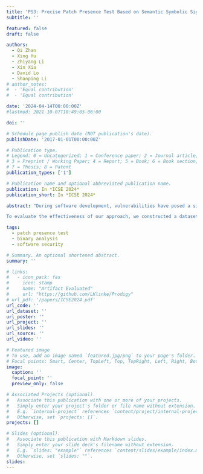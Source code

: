 ```yaml
---
title: 'PS3: Precise Patch Presence Test Based on Semantic Symbolic Signature'
subtitle: ''

featured: false
draft: false

authors:
  - Qi Zhan
  - Xing Hu
  - Zhiyang Li
  - Xin Xia
  - David Lo
  - Shanping Li
# author_notes:
#  - 'Equal contribution'
#  - 'Equal contribution'

date: '2024-04-14T00:00:00Z'
#lastmod: 2021-10-07T18:49:05-06:00

doi: ''

# Schedule page publish date (NOT publication's date).
publishDate: '2017-01-01T00:00:00Z'

# Publication type.
# Legend: 0 = Uncategorized; 1 = Conference paper; 2 = Journal article;
# 3 = Preprint / Working Paper; 4 = Report; 5 = Book; 6 = Book section;
# 7 = Thesis; 8 = Patent
publication_types: ['1']

# Publication name and optional abbreviated publication name.
publication: In *ICSE 2024*
publication_short: In *ICSE 2024*

abstract: "During software development, vulnerabilities have posed a significant threat to users. Applying patches is the most effective way to combat vulnerabilities. In a large scale software system, testing the presence of a security patch in every affected binary is crucial to ensure system security. Identifying whether a binary has been patched for a known vulnerability is challenging, as there may only be small differences between patched and vulnerable versions. Existing approaches mainly focus on detecting patches that are compiled in the same compiler options. However, it is common for developers to compile programs with very different compiler options in different situations, which causes inaccuracy for existing methods. In this paper, we propose a new approach named PS3, referring to precise patch presence test based on semantic-level symbolic signature. PS3 exploits symbolic emulation to extract signatures that are stable under different compiler options. Then, PS3 can test the presence of the patch precisely by comparing the signatures between the reference and the target at a semantic level.

To evaluate the effectiveness of our approach, we constructed a dataset consisting of 3,631 (CVE, binary) pairs of 62 recent CVEs in four C/C++ projects. The experimental results show that PS3 achieves scores of 0.82, 0.97, and 0.89 in terms of precision, recall, and F1 score, respectively. PS3 outperforms the state-of-the-art baselines by improving 33% in terms of F1 score and remains stable in different compiler options."

tags:
  - patch presence test
  - binary analysis
  - software security

# Summary. An optional shortened abstract.
summary: ''

# links:
#   - icon_pack: fas
#     icon: stamp
#     name: "Artifact Evaluated"
#     url: "https://github.com/LKlinke/Prodigy"
# url_pdf: '/papers/ICSE2024.pdf'
url_code: ''
url_dataset: ''
url_poster: ''
url_project: ''
url_slides: ''
url_source: ''
url_video: ''

# Featured image
# To use, add an image named `featured.jpg/png` to your page's folder.
# Focal points: Smart, Center, TopLeft, Top, TopRight, Left, Right, BottomLeft, Bottom, BottomRight.
image:
  caption: ''
  focal_point: ''
  preview_only: false

# Associated Projects (optional).
#   Associate this publication with one or more of your projects.
#   Simply enter your project's folder or file name without extension.
#   E.g. `internal-project` references `content/project/internal-project/index.md`.
#   Otherwise, set `projects: []`.
projects: []

# Slides (optional).
#   Associate this publication with Markdown slides.
#   Simply enter your slide deck's filename without extension.
#   E.g. `slides: "example"` references `content/slides/example/index.md`.
#   Otherwise, set `slides: ""`.
slides:
---
```


<!-- {{% callout note %}}
Click the _Cite_ button above to demo the feature to enable visitors to import publication metadata into their reference management software.
{{% /callout %}} -->
